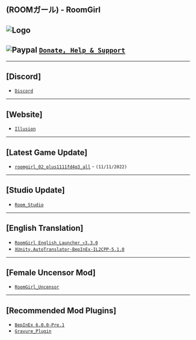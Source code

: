 (ROOMガール) - RoomGirl
--

![Logo](https://i.imgur.com/9NDY3NH.png")
---

![Paypal](https://i.imgur.com/3V57ymK.png") [`Donate, Help & Support`](https://paypal.me/PastebinSupport?locale.x=en_US)
--

---
**[Discord]**
--
- [`Discord`](https://discord.gg/hevygx6)

---
**[Website]**
--
- [`Illusion`](http://www.illusion.jp/preview/roomgirl/)

---
**[Latest Game Update]**
--
- [`roomgirl_02_plus1111fd4q3_all`](https://dl.betterrepack.com/IllusionLib/RoomGirl/Update/roomgirl_02_plus1111fd4q3_all.exe) - `(11/11/2022)`

---
**[Studio Update]**
--
- [`Room_Studio`](https://dl.betterrepack.com/IllusionLib/RoomGirl/Studio/)

---
**[English Translation]**
--
- [`RoomGirl English_Launcher_ᴠ3.3.0`](https://github.com/IllusionMods/IllusionLaunchers/releases/tag/v3.3.0)
- [`XUnity.AutoTranslator-BepInEx-IL2CPP-5.1.0`](https://github.com/bbepis/XUnity.AutoTranslator/releases)

---
**[Female Uncensor Mod]**
--
- [`RoomGirl_Uncensor`](https://mega.nz/file/RJl1WYKZ#FSG8ZFWlJzMuuDA3VQwMktMNT5kPIyPqTwjP9kBP_Ic)

---
**[Recommended Mod Plugins]**
--
- [`BepInEx 6.0.0-Pre.1`](https://github.com/BepInEx/BepInEx/releases)
- [`Gravure_Plugin`](https://discord.com/channels/446784086539763712/993990510018568272/994947578678476800)
